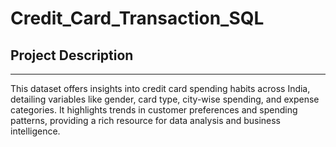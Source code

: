 # Credit_Card_Transaction_SQL

Project Description
---------------------------
---------------------------
This dataset offers insights into credit card spending habits across India, detailing variables like gender, card type, city-wise spending, and expense categories. It highlights trends in customer preferences and spending patterns, providing a rich resource for data analysis and business intelligence.
